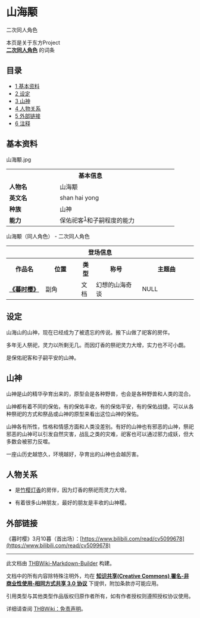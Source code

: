 # 山海颙

<!-- source html: G:\repos\THBWiki-Markdown-Builder\THBWikiMarkdown\Temp\main\3\3d\ns0%3A%E5%B1%B1%E6%B5%B7%E9%A2%99.html -->

二次同人角色

本页是关于东方Project  
 **[二次同人角色](./二次角色列表.md)** 的词条
## 目录

- [1 基本资料](#基本资料)
- [2 设定](#设定)
- [3 山神](#山神)
- [4 人物关系](#人物关系)
- [5 外部链接](#外部链接)
- [6 注释](#注释)




## 基本资料
[](./文件-山海颙.jpg.md)  [](./文件-山海颙.jpg.md)山海颙.jpg

<table>
<tbody><tr>
<th colspan="2">基本信息</th>
</tr>
<tr>
<td style="width:120px"><b>人物名</b></td><td style="min-width:300px">山海颙</td>
</tr><tr><td><b>英文名</b></td><td>shan hai yong</td></tr><tr><td><b>种族</b></td><td>山神</td></tr><tr><td><b>能力</b></td><td>保佑祀客<sup id="cite_ref-1" class="reference"><a href="#cite_note-1">1</a></sup>和子嗣程度的能力</td></tr></tbody></table>

山海颙（同人角色） - 二次同人角色

<table>
<tbody><tr>
<th colspan="5">登场信息</th>
</tr><tr><th><b>作品名</b></th><th><b>位置</b></th><th><b>类型</b></th><th><b>称号</b></th><th><b>主题曲</b></th></tr><tr><td rowspan="1" style="width:120px"><b><a href="/index.php?title=%E3%80%8A%E6%9A%AE%E6%97%B6%E6%A8%B1%E3%80%8B&amp;action=edit&amp;redlink=1" class="new" title="《暮时樱》（页面不存在）">《暮时樱》</a></b></td><td style="width:130px">副角</td><td class="bg-color-danger-30" style="width:30px;">文档</td><td style="width:180px">幻想的山海奇谈</td><td style="width:200px">NULL</td></tr></tbody></table>


## 设定
  
山海山的山神，现在已经成为了被遗忘的传说。搬下山做了祀客的房伴。
  
  
多年无人祭祀，灵力以所剩无几。而因灯香的祭祀灵力大增，实力也不可小觑。
  
  
是保佑祀客和子嗣平安的山神。
  

## 山神
  
山神是山的精华孕育出来的，原型会是各种野兽，也会是各种野兽和人类的混合。
  
  
山神都有着不同的保佑，有的保佑丰收，有的保佑平安，有的保佑战捷。可以从各种祭祀的方式和祭品或山神的原型来看出这位山神的保佑。
  
  
山神各有所性，性格和情感方面和人类没差别。有好的山神也有邪恶的山神，祭祀邪恶的山神可以引发自然灾害，战乱之类的灾难，祀客也可以通过邪力成妖，但大多数会被邪力反噬。
  
  
一座山历史越悠久，环境越好，孕育出的山神也会越厉害。
  

## 人物关系
- 是[竹樱灯香](./竹樱灯香.md)的房伴，因为灯香的祭祀而灵力大增。

- 有着很多山神朋友，最好的朋友是丰收的山神稷。

## 外部链接
  
《暮时樱》3月10暮（首出场）：[https://www.bilibili.com/read/cv5099678](https://www.bilibili.com/read/cv5099678)
  


[^cite_note-1]: 指来祭祀的客人





---

此文档由 [THBWiki-Markdown-Builder](https://github.com/Delsin-Yu/THBWiki-Markdown-Builder) 构建。

文档中的所有内容除特殊注明外，均在 [**知识共享(Creative Commons) 署名-非商业性使用-相同方式共享 3.0 协议**](https://creativecommons.org/licenses/by-sa/3.0/deed.zh-hans) 下提供，附加条款亦可能应用。

引用类型与其他类型作品版权归原作者所有，如有作者授权则遵照授权协议使用。

详细请查阅 [THBWiki：免责声明](https://thbwiki.cc/THBWiki:%E5%85%8D%E8%B4%A3%E5%A3%B0%E6%98%8E)。

